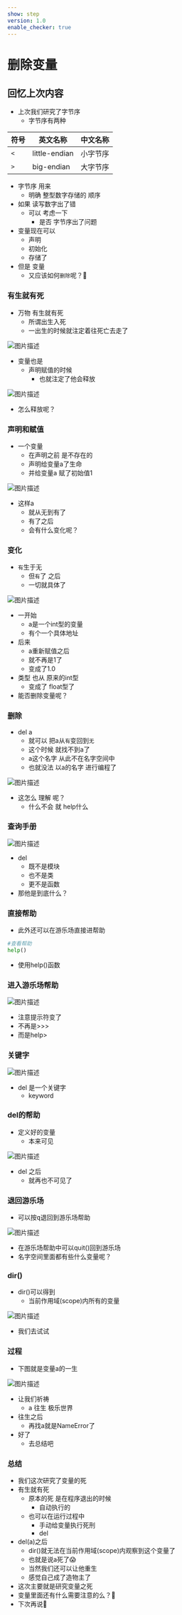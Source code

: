 ```yaml
---
show: step
version: 1.0
enable_checker: true
---
```


# 删除变量

## 回忆上次内容

- 上次我们研究了字节序
	- 字节序有两种

| 符号 | 英文名称 | 中文名称 |
|---|---|---|
| `<` | little-endian |  小字节序 |
| `>` | big-endian | 大字节序 |

- 字节序 用来
	- 明确 整型数字存储的 顺序
- 如果 读写数字出了错
	- 可以 考虑一下
		- 是否  字节序出了问题
- 变量现在可以
	- 声明
	- 初始化
	- 存储了
- 但是 变量
	- 又应该如何`删除`呢？🤔

### 有生就有死

- 万物 有生就有死
	- 所谓出生入死
	- 一出生的时候就注定着往死亡去走了

![图片描述](https://doc.shiyanlou.com/courses/uid1190679-20220727-1658882883586)

- 变量也是
	- 声明赋值的时候
		- 也就注定了他会释放

![图片描述](https://doc.shiyanlou.com/courses/uid1190679-20230715-1689428603206)

- 怎么释放呢？

### 声明和赋值

- 一个变量
	- 在声明之前 是不存在的
	- 声明给变量a了生命
	- 并给变量a 赋了初始值1

![图片描述](https://doc.shiyanlou.com/courses/uid1190679-20220727-1658883093145)

- 这样a 
	- 就从无到有了
	- 有了之后
	- 会有什么变化呢？

### 变化 

- `有`生于无
	- 但`有`了 之后
	- 一切就具体了

![图片描述](https://doc.shiyanlou.com/courses/uid1190679-20220727-1658883269174)

- 一开始
	- a是一个int型的变量
	- 有个一个具体地址
- 后来
	- a重新赋值之后
	- 就不再是1了
	- 变成了1.0
- 类型 也从 原来的int型
	- 变成了 float型了
- 能否删除变量呢？

### 删除

- del a
	- 就可以 把a从`有`变回到`无`
	- 这个时候 就找不到a了
	- a这个名字 从此不在名字空间中
	- 也就没法 以a的名字 进行编程了

![图片描述](https://doc.shiyanlou.com/courses/uid1190679-20220727-1658883391308)

- 这怎么 理解 呢？
	- 什么不会 就 help什么

### 查询手册

![图片描述](https://doc.shiyanlou.com/courses/uid1190679-20220923-1663939601839)

- del
	- 既不是模块
	- 也不是类
	- 更不是函数
- 那他是到底什么？

### 直接帮助

- 此外还可以在游乐场直接进帮助


```python
#查看帮助
help()
```

- 使用help()函数

### 进入游乐场帮助

![图片描述](https://doc.shiyanlou.com/courses/uid1190679-20220923-1663939697394)

- 注意提示符变了
- 不再是>>>
- 而是help>

### 关键字

![图片描述](https://doc.shiyanlou.com/courses/uid1190679-20220923-1663939863099)

- del 是一个关键字
	- keyword

### del的帮助

- 定义好的变量 
	- 本来可见

![图片描述](https://doc.shiyanlou.com/courses/uid1190679-20220923-1663939982441)

- del 之后
	- 就再也不可见了

### 退回游乐场

- 可以按<kbd>q</kbd>退回到游乐场帮助

![图片描述](https://doc.shiyanlou.com/courses/uid1190679-20220923-1663940053334)

- 在游乐场帮助中可以quit()回到游乐场
- 名字空间里面都有些什么变量呢？

### dir()
 
- dir()可以得到
	- 当前作用域(scope)内所有的变量

![图片描述](https://doc.shiyanlou.com/courses/uid1190679-20220727-1658883645478)

- 我们去试试

### 过程

- 下图就是变量a的一生

![图片描述](https://doc.shiyanlou.com/courses/uid1190679-20220727-1658884446668)

- 让我们祈祷
	- a 往生 极乐世界
- 往生之后 
	- 再找a就是NameError了
- 好了
	- 去总结吧

### 总结 

- 我们这次研究了变量的死
- 有生就有死
	- 原本的死 是在程序退出的时候
		- 自动执行的
	- 也可以在运行过程中
		- 手动给变量执行死刑
		- del
- del(a)之后
	- dir()就无法在当前作用域(scope)内观察到这个变量了
	- 也就是说a死了😱
	- 当然我们还可以让他重生
	- 感觉自己成了造物主了
- 这次主要就是研究变量之死
- 变量里面还有什么需要注意的么？🤔
- 下次再说👋
